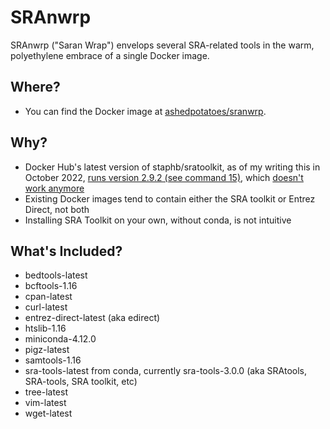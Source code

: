 # SRAnwrp
SRAnwrp ("Saran Wrap") envelops several SRA-related tools in the warm, polyethylene embrace of a single Docker image.

## Where?
* You can find the Docker image at [ashedpotatoes/sranwrp](https://hub.docker.com/repository/docker/ashedpotatoes/sranwrp).

## Why?
* Docker Hub's latest version of staphb/sratoolkit, as of my writing this in October 2022, [runs version 2.9.2 (see command 15)](https://hub.docker.com/layers/staphb/sratoolkit/latest/images/sha256-84fc990e6d04f263d7bea82dcbff7f5dd9182ab5234314bb0daf2e2db977e4a0?context=explore), which [doesn't work anymore](https://github.com/ncbi/sra-tools/issues/714)
* Existing Docker images tend to contain either the SRA toolkit or Entrez Direct, not both
* Installing SRA Toolkit on your own, without conda, is not intuitive

## What's Included?
* bedtools-latest
* bcftools-1.16
* cpan-latest
* curl-latest
* entrez-direct-latest (aka edirect)
* htslib-1.16
* miniconda-4.12.0
* pigz-latest
* samtools-1.16 
* sra-tools-latest from conda, currently sra-tools-3.0.0 (aka SRAtools, SRA-tools, SRA toolkit, etc)
* tree-latest
* vim-latest
* wget-latest